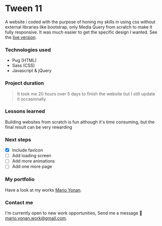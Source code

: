 # Tween 11
A website i coded with the purpose of honing my skills in using css without external libraries like bootstrap, only Media Query from scratch to make it fully responsive. It was much easier to get the specific design I wanted. See the [live version](https://mario130.github.io/practice-a/dist/homepage.html).

### Technologies used
- Pug (HTML)
- Sass (CSS)
- Javascript & jQuery

### Project duration
> It took me 20 hours over 5 days to finish the website but I still update it occasionally.

### Lessons learned
Building websites from scratch is fun although it's time consuming, but the final result can be very rewarding

### Next steps
- [x] Include favicon
- [ ] Add loading screen
- [ ] Add more animations
- [ ] Add one more page

### My portfolio
 Have a look at my works [Mario Yonan](https://mario130.github.io/Portfolio/dist/homepage.html).

### Contact me

I'm currently open to new work opportunities, Send me a message :slightly_smiling_face:	[mario.yonan.work@gmail.com](mario.yonan.work@gmail.com).
